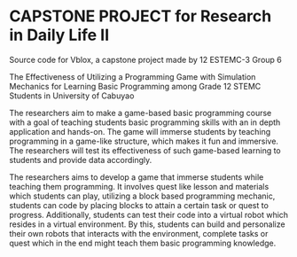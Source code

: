 # CAPSTONE PROJECT for Research in Daily Life II
Source code for Vblox, a capstone project made by 12 ESTEMC-3 Group 6

The Effectiveness of Utilizing a Programming Game with Simulation Mechanics for Learning Basic Programming among Grade 12 STEMC Students in University of Cabuyao

The researchers aim to make a game-based basic programming course with a goal of teaching students basic programming skills with an in depth application and hands-on. The game will immerse students by teaching programming in a game-like structure, which makes it fun and immersive. The researchers will test its effectiveness of such game-based learning to students and provide data accordingly.

The researchers aims to develop a game that immerse students while teaching them programming. It involves quest like lesson and materials which students can play, utilizing a block based programming mechanic, students can code by placing blocks to attain a certain task or quest to progress. Additionally, students can test their code into a virtual robot which resides in a virtual environment. By this, students can build and personalize their own robots that interacts with the environment, complete tasks or quest which in the end might teach them basic programming knowledge.

